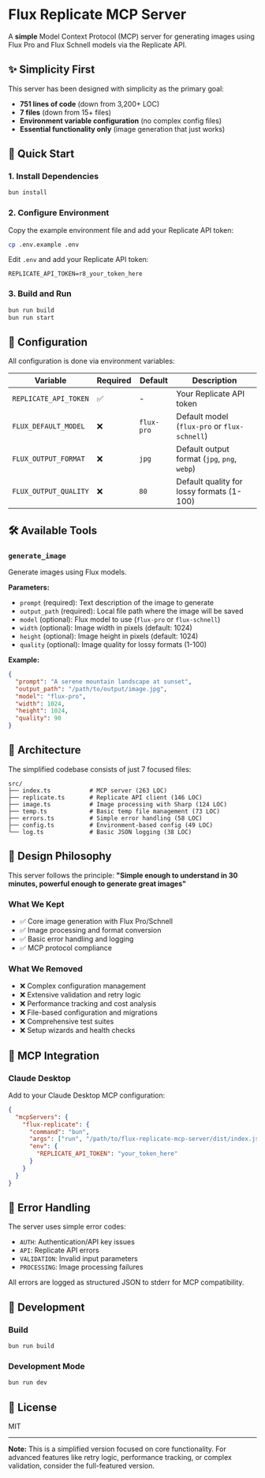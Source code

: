 # Flux Replicate MCP Server

A **simple** Model Context Protocol (MCP) server for generating images using Flux Pro and Flux Schnell models via the Replicate API.

## ✨ Simplicity First

This server has been designed with simplicity as the primary goal:
- **751 lines of code** (down from 3,200+ LOC)
- **7 files** (down from 15+ files)
- **Environment variable configuration** (no complex config files)
- **Essential functionality only** (image generation that just works)

## 🚀 Quick Start

### 1. Install Dependencies

```bash
bun install
```

### 2. Configure Environment

Copy the example environment file and add your Replicate API token:

```bash
cp .env.example .env
```

Edit `.env` and add your Replicate API token:

```env
REPLICATE_API_TOKEN=r8_your_token_here
```

### 3. Build and Run

```bash
bun run build
bun run start
```

## 🔧 Configuration

All configuration is done via environment variables:

| Variable | Required | Default | Description |
|----------|----------|---------|-------------|
| `REPLICATE_API_TOKEN` | ✅ | - | Your Replicate API token |
| `FLUX_DEFAULT_MODEL` | ❌ | `flux-pro` | Default model (`flux-pro` or `flux-schnell`) |
| `FLUX_OUTPUT_FORMAT` | ❌ | `jpg` | Default output format (`jpg`, `png`, `webp`) |
| `FLUX_OUTPUT_QUALITY` | ❌ | `80` | Default quality for lossy formats (1-100) |

## 🛠️ Available Tools

### `generate_image`

Generate images using Flux models.

**Parameters:**
- `prompt` (required): Text description of the image to generate
- `output_path` (required): Local file path where the image will be saved
- `model` (optional): Flux model to use (`flux-pro` or `flux-schnell`)
- `width` (optional): Image width in pixels (default: 1024)
- `height` (optional): Image height in pixels (default: 1024)
- `quality` (optional): Image quality for lossy formats (1-100)

**Example:**
```json
{
  "prompt": "A serene mountain landscape at sunset",
  "output_path": "/path/to/output/image.jpg",
  "model": "flux-pro",
  "width": 1024,
  "height": 1024,
  "quality": 90
}
```

## 📁 Architecture

The simplified codebase consists of just 7 focused files:

```
src/
├── index.ts           # MCP server (263 LOC)
├── replicate.ts       # Replicate API client (146 LOC)
├── image.ts           # Image processing with Sharp (124 LOC)
├── temp.ts            # Basic temp file management (73 LOC)
├── errors.ts          # Simple error handling (58 LOC)
├── config.ts          # Environment-based config (49 LOC)
└── log.ts             # Basic JSON logging (38 LOC)
```

## 🎯 Design Philosophy

This server follows the principle: **"Simple enough to understand in 30 minutes, powerful enough to generate great images"**

### What We Kept
- ✅ Core image generation with Flux Pro/Schnell
- ✅ Image processing and format conversion
- ✅ Basic error handling and logging
- ✅ MCP protocol compliance

### What We Removed
- ❌ Complex configuration management
- ❌ Extensive validation and retry logic
- ❌ Performance tracking and cost analysis
- ❌ File-based configuration and migrations
- ❌ Comprehensive test suites
- ❌ Setup wizards and health checks

## 🔗 MCP Integration

### Claude Desktop

Add to your Claude Desktop MCP configuration:

```json
{
  "mcpServers": {
    "flux-replicate": {
      "command": "bun",
      "args": ["run", "/path/to/flux-replicate-mcp-server/dist/index.js"],
      "env": {
        "REPLICATE_API_TOKEN": "your_token_here"
      }
    }
  }
}
```

## 🚨 Error Handling

The server uses simple error codes:
- `AUTH`: Authentication/API key issues
- `API`: Replicate API errors
- `VALIDATION`: Invalid input parameters
- `PROCESSING`: Image processing failures

All errors are logged as structured JSON to stderr for MCP compatibility.

## 📝 Development

### Build
```bash
bun run build
```

### Development Mode
```bash
bun run dev
```

## 📄 License

MIT

---

**Note:** This is a simplified version focused on core functionality. For advanced features like retry logic, performance tracking, or complex validation, consider the full-featured version. 